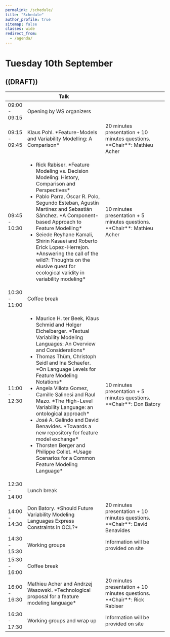 ```yaml
---
permalink: /schedule/
title: "Schedule"
author_profile: true
sitemap: false
classes: wide
redirect_from: 
  - /agenda/
---
```


# Tuesday 10th September

## ((DRAFT))

<table>
<colgroup>
	<col width="10%" />
	<col width="50%" />
	<col width="40%" />
</colgroup>
<thead>
<tr class="header">
	<th></th>
	<th>Talk</th>
	<th></th>
</tr>
</thead>
<tbody>
<tr>
	<td markdown="span">09:00 - 09:15</td>
	<td markdown="span">Opening by WS organizers</td>
	<td></td>
</tr>
<tr>
	<td markdown="span">09:15 - 09:45</td>
	<td markdown="span">Klaus Pohl. *Feature-Models and Variability Modelling: A Comparison*</td>
	<td markdown="span">20 minutes presentation + 10 minutes questions. **Chair**: Mathieu Acher</td>
</tr>
<tr>
	<td markdown="span">09:45 - 10:30</td>
	<td><ul>
		<li markdown="span">Rick Rabiser. *Feature Modeling vs. Decision Modeling: History, Comparison and Perspectives*</li>
		<li markdown="span">Pablo Parra, Óscar R. Polo, Segundo Esteban, Agustín Martínez and Sebastián Sánchez. *A Component-based Approach to Feature Modelling*</li>
		<li markdown="span">Seiede Reyhane Kamali, Shirin Kasaei and Roberto Erick Lopez-Herrejon. *Answering the call of the wild?: Thoughts on the elusive quest for ecological validity in variability modeling*</li>
	</ul></td>
	<td markdown="span">10 minutes presentation + 5 minutes questions. **Chair**: Mathieu Acher</td>
</tr>
<tr>
	<td markdown="span">10:30 - 11:00</td>
	<td markdown="span">Coffee break</td>
	<td></td>
</tr>
<tr>
	<td markdown="span">11:00 - 12:30</td>
	<td><ul>
		<li markdown="span">Maurice H. ter Beek, Klaus Schmid and Holger Eichelberger. *Textual Variability Modeling Languages: An Overview and Considerations*</li>
		<li markdown="span">Thomas Thüm, Christoph Seidl and Ina Schaefer. *On Language Levels for Feature Modeling Notations*</li>
		<li markdown="span">Angela Villota Gomez, Camille Salinesi and Raul Mazo. *The High-Level Variability Language: an ontological approach*</li>
		<li markdown="span">José A. Galindo and David Benavides. *Towards a new repository for feature model exchange*</li>
		<li markdown="span">Thorsten Berger and Philippe Collet. *Usage Scenarios for a Common Feature Modeling Language*</li>
	</ul></td>
	<td markdown="span">10 minutes presentation + 5 minutes questions. **Chair**: Don Batory  </td>
</tr>
<tr>
	<td markdown="span">12:30 - 14:00</td>
	<td markdown="span">Lunch break</td>
	<td></td>
</tr>
<tr>
	<td markdown="span">14:00 - 14:30</td>
	<td markdown="span">Don Batory. *Should Future Variability Modeling Languages Express Constraints in OCL?*</td>
	<td markdown="span">20 minutes presentation + 10 minutes questions. **Chair**: David Benavides</td>
</tr>
<tr>
	<td markdown="span">14:30 - 15:30</td>
	<td markdown="span">Working groups</td>
	<td markdown="span">Information will be provided on site</td>
</tr>
<tr>
	<td markdown="span">15:30 - 16:00</td>
	<td markdown="span">Coffee break</td>
	<td></td>
</tr>
<tr>
	<td markdown="span">16:00 - 16:30</td>
	<td markdown="span">Mathieu Acher and Andrzej Wasowski. *Technological proposal for a feature modeling language*</td>
	<td markdown="span">20 minutes presentation + 10 minutes questions. **Chair**: Rick Rabiser</td>
</tr>
<tr>
	<td markdown="span">16:30 - 17:30</td>
	<td markdown="span">Working groups and wrap up</td>
	<td markdown="span">Information will be provided on site</td>
</tr>
</tbody>
</table>




